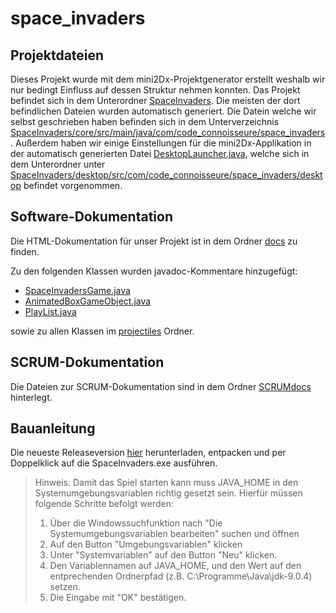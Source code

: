 # space_invaders

## Projektdateien
Dieses Projekt wurde mit dem mini2Dx-Projektgenerator erstellt weshalb wir nur
bedingt Einfluss auf dessen Struktur nehmen konnten. Das Projekt befindet sich
in dem Unterordner [SpaceInvaders](https://gitlab.cs.hs-fulda.de/fdai6386/space_invaders/tree/master/SpaceInvaders).
Die meisten der dort befindlichen Dateien wurden automatisch generiert.
Die Datein welche wir selbst geschrieben haben befinden sich in dem Unterverzeichnis
[SpaceInvaders/core/src/main/java/com/code_connoisseure/space_invaders](https://gitlab.cs.hs-fulda.de/fdai6386/space_invaders/tree/master/SpaceInvaders/core/src/main/java/com/code_connoisseure/space_invaders).
Außerdem haben wir einige Einstellungen für die mini2Dx-Applikation in der
automatisch generierten Datei [DesktopLauncher.java](https://gitlab.cs.hs-fulda.de/fdai6386/space_invaders/blob/master/SpaceInvaders/desktop/src/com/code_connoisseure/space_invaders/desktop/DesktopLauncher.java),
welche sich in dem Unterordner unter [SpaceInvaders/desktop/src/com/code_connoisseure/space_invaders/desktop](https://gitlab.cs.hs-fulda.de/fdai6386/space_invaders/tree/master/SpaceInvaders/desktop/src/com/code_connoisseure/space_invaders/desktop)
befindet vorgenommen.

## Software-Dokumentation
Die HTML-Dokumentation für unser Projekt ist in dem Ordner [docs](https://gitlab.cs.hs-fulda.de/fdai6386/space_invaders/tree/master/docs) zu finden.

Zu den folgenden Klassen wurden javadoc-Kommentare hinzugefügt:
*  [SpaceInvadersGame.java](https://gitlab.cs.hs-fulda.de/fdai6386/space_invaders/blob/master/SpaceInvaders/core/src/main/java/com/code_connoisseure/space_invaders/SpaceInvadersGame.java)
*  [AnimatedBoxGameObject.java](https://gitlab.cs.hs-fulda.de/fdai6386/space_invaders/blob/master/SpaceInvaders/core/src/main/java/com/code_connoisseure/space_invaders/enteties/AnimatedBoxGameObject.java)
*  [PlayList.java](https://gitlab.cs.hs-fulda.de/fdai6386/space_invaders/blob/master/SpaceInvaders/core/src/main/java/com/code_connoisseure/space_invaders/music/PlayList.java)

sowie zu allen Klassen im [projectiles](https://gitlab.cs.hs-fulda.de/fdai6386/space_invaders/tree/master/SpaceInvaders/core/src/main/java/com/code_connoisseure/space_invaders/enteties/projectiles) Ordner.

## SCRUM-Dokumentation
Die Dateien zur SCRUM-Dokumentation sind in dem Ordner [SCRUMdocs](https://gitlab.cs.hs-fulda.de/fdai6386/space_invaders/tree/master/SCRUMdocs) hinterlegt.

## Bauanleitung
Die neueste Releaseversion [hier](https://gitlab.cs.hs-fulda.de/fdai6386/space_invaders/raw/master/builds/SpaceInvaders_v0.0.2_1.zip) herunterladen, entpacken und per Doppelklick auf die SpaceInvaders.exe ausführen.


> Hinweis: Damit das Spiel starten kann muss JAVA_HOME in den Systemumgebungsvariablen richtig gesetzt sein. 
> Hierfür müssen folgende Schritte befolgt werden:  
> 1.  Über die Windowssuchfunktion nach "Die Systemumgebungsvariablen bearbeiten" suchen und öffnen
> 2.  Auf den Button "Umgebungsvariablen" klicken
> 3.  Unter "Systemvariablen" auf den Button "Neu" klicken.
> 4.  Den Variablennamen auf JAVA_HOME, und den Wert auf den entprechenden Ordnerpfad (z.B. C:\Programme\Java\jdk-9.0.4) setzen.
> 5.  Die Eingabe mit "OK" bestätigen.